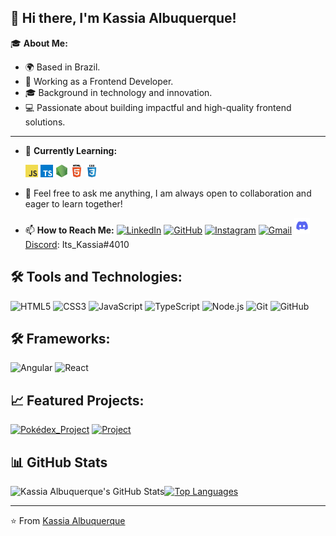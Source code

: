 ## 👋 Hi there, I'm Kassia Albuquerque!

🎓 **About Me:**
- 🌍 Based in Brazil.
- 💼 Working as a Frontend Developer.
- 🎓 Background in technology and innovation.
- 💻 Passionate about building impactful and high-quality frontend solutions.

---

- 🌱 **Currently Learning:**

  <code><img height="20" src="https://raw.githubusercontent.com/github/explore/main/topics/javascript/javascript.png"></code>
  <code><img height="20" src="https://raw.githubusercontent.com/github/explore/main/topics/typescript/typescript.png"></code>
  <code><img height="20" src="https://raw.githubusercontent.com/github/explore/main/topics/nodejs/nodejs.png"></code>
  <code><img height="20" src="https://raw.githubusercontent.com/github/explore/main/topics/html/html.png"></code>
  <code><img height="20" src="https://raw.githubusercontent.com/github/explore/main/topics/css/css.png"></code>

- 💬 Feel free to ask me anything, I am always open to collaboration and eager to learn together!

- 📫 **How to Reach Me:**
[![LinkedIn](https://img.shields.io/badge/-LinkedIn-0e76a8?style=flat&logo=Linkedin&logoColor=white)](https://www.linkedin.com/in/rkalbuqp/)
[![GitHub](https://img.shields.io/github/followers/rkalbuqp?label=follow&style=social)](https://github.com/rkalbuqp/)
[![Instagram](https://img.shields.io/badge/-Instagram-E4405F?style=flat&labelColor=E4405F&logo=instagram&logoColor=white)](https://www.instagram.com/kalbuqp/)
[![Gmail](https://img.shields.io/badge/-Gmail-D14836?style=flat&logo=Gmail&logoColor=white)](mailto:rkalbuqp@gmail.com)
<a><img height="25" src="https://raw.githubusercontent.com/github/explore/main/topics/discord/discord.png"> [Discord](https://discord.com/): Its_Kassia#4010</a>

## 🛠️ Tools and Technologies:

![HTML5](https://img.shields.io/badge/-HTML5-E34F26?style=flat&logo=html5&logoColor=white)
![CSS3](https://img.shields.io/badge/-CSS3-1572B6?style=flat&logo=css3)
![JavaScript](https://img.shields.io/badge/-JavaScript-F7DF1E?style=flat&logo=javascript&logoColor=black)
![TypeScript](https://img.shields.io/badge/-TypeScript-007ACC?style=flat&logo=typescript&logoColor=white)
![Node.js](https://img.shields.io/badge/-Node.js-339933?style=flat&logo=node.js&logoColor=white)
![Git](https://img.shields.io/badge/-Git-F05032?style=flat&logo=git&logoColor=white)
![GitHub](https://img.shields.io/badge/-GitHub-181717?style=flat&logo=github)


## 🛠️ Frameworks:

![Angular](https://img.shields.io/badge/Angular-DD0031?style=for-the-badge&logo=angular&logoColor=white)
![React](https://shields.io/badge/react-black?logo=react&style=for-the-badge)



## 📈 Featured Projects:

[![Pokédex_Project](https://img.shields.io/badge/-Project%201-444444?style=flat&logo=github)](https://github.com/rkalbuqp/Pokedex.git)
[![Project](https://img.shields.io/badge/-Project%202-444444?style=flat&logo=github)](https://github.com/rkalbuqp/project2)

## 📊 GitHub Stats

<img align="left" alt="Kassia Albuquerque's GitHub Stats" src="https://github-readme-stats.vercel.app/api?username=rkalbuqp&show_icons=true&theme=radical" />

[![Top Languages](https://github-readme-stats.vercel.app/api/top-langs/?username=rkalbuqp&layout=compact&theme=radical)](https://github.com/rkalbuqp/github-readme-stats)

---

⭐️ From [Kassia Albuquerque](https://github.com/rkalbuqp)
